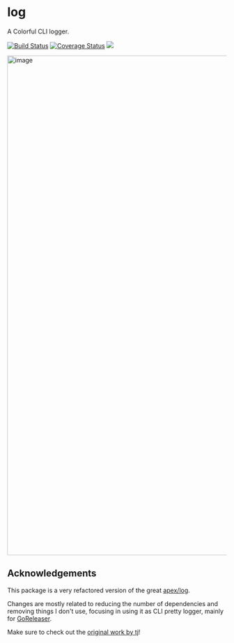 # log

A Colorful CLI logger.

[![Build Status](https://img.shields.io/github/workflow/status/caarlos0/log/build?style=for-the-badge)](https://github.com/caarlos0/log/actions?workflow=build)
[![Coverage Status](https://img.shields.io/codecov/c/gh/caarlos0/log.svg?logo=codecov&style=for-the-badge)](https://codecov.io/gh/caarlos0/log)
[![](http://img.shields.io/badge/godoc-reference-5272B4.svg?style=for-the-badge)](https://pkg.go.dev/github.com/caarlos0/log)

<img width="1149" alt="image" src="https://user-images.githubusercontent.com/245435/173212535-414591a2-276f-4de0-9310-2526798df580.png">


## Acknowledgements

This package is a very refactored version of the great [apex/log][1].

Changes are mostly related to reducing the number of dependencies and removing things I don't use,
focusing in using it as CLI pretty logger, mainly for [GoReleaser][2].

Make sure to check out the [original work by tj][1]!

[1]: https://github.com/apex/log
[2]: https://goreleaser.com
